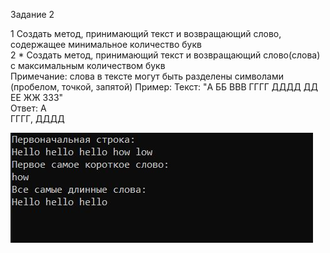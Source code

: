 Задание 2

1 Создать метод, принимающий  текст и возвращающий слово, содержащее минимальное количество букв<br/>
2 * Создать метод, принимающий  текст и возвращающий слово(слова) с максимальным количеством букв <br/>
Примечание: слова в тексте могут быть разделены символами (пробелом, точкой, запятой) 
Пример: Текст: "A ББ ВВВ ГГГГ ДДДД  ДД ЕЕ ЖЖ ЗЗЗ"<br/>
Ответ: А<br/>
ГГГГ, ДДДД


![Image alt](https://github.com/sergey-crusher/Skillbox_CSharp/blob/master/5.%20SeparatingLogic-UsingMethods/2/result.JPG) 

